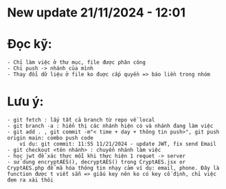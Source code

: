 # New update 21/11/2024 - 12:01

# Đọc kỹ:
    - Chỉ làm việc ở thư mục, file được phân công
    - Chỉ push -> nhánh của mình
    - Thay đổi dữ liệu ở file ko đuợc cấp quyền => báo liền trong nhóm

# Lưu ý:
    - git fetch : lấy tất cả branch từ repo về local
    - git branch -a : hiển thị các nhánh hiện có và nhánh đang làm việc
    - git add . , git commit -m"< time + day + thông tin push>", git push origin main: combo push code
		ví dụ: git commit: 11:55 11/21/2024 - update JWT, fix send Email
    - git checkout <tên nhánh> : chuyển nhánh làm việc
    - học jwt để xác thực mỗi khi thực hiện 1 requet -> server
    - sử dung encryptAES(), decryptAES() trong CryptAES.jsx or CryptAES.php để mã hóa thông tin nhạy cảm ví dụ: email, phone. Đây là function được t viết sẵn => giấu key nên ko có key cố định, chỉ việc đem ra xài thôi
